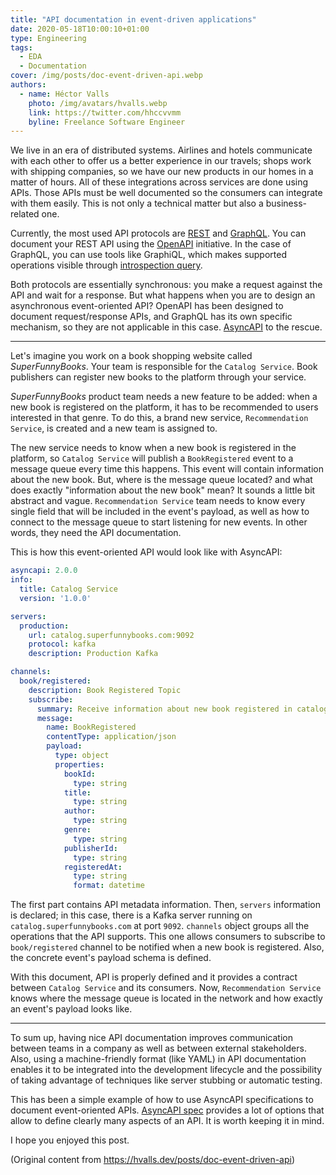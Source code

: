 ```yaml
---
title: "API documentation in event-driven applications"
date: 2020-05-18T10:00:10+01:00
type: Engineering
tags:
  - EDA
  - Documentation
cover: /img/posts/doc-event-driven-api.webp
authors:
  - name: Héctor Valls
    photo: /img/avatars/hvalls.webp
    link: https://twitter.com/hhccvvmm
    byline: Freelance Software Engineer
---
```


We live in an era of distributed systems. Airlines and hotels communicate with each other to offer us a better experience in our travels; shops work with shipping companies, so we have our new products in our homes in a matter of hours. All of these integrations across services are done using APIs. Those APIs must be well documented so the consumers can integrate with them easily. This is not only a technical matter but also a business-related one.

Currently, the most used API protocols are <a href="https://en.wikipedia.org/wiki/Representational_state_transfer">REST</a> and <a href="https://graphql.org/">GraphQL</a>. You can document your REST API using the <a href="https://swagger.io/specification/">OpenAPI</a> initiative. In the case of GraphQL, you can use tools like GraphiQL, which makes supported operations visible through <a href="https://graphql.org/learn/introspection/">introspection query</a>.

Both protocols are essentially synchronous: you make a request against the API and wait for a response. But what happens when you are to design an asynchronous event-oriented API? OpenAPI has been designed to document request/response APIs, and GraphQL has its own specific mechanism, so they are not applicable in this case. <a href="https://www.asyncapi.com/">AsyncAPI</a> to the rescue.

---

Let's imagine you work on a book shopping website called _SuperFunnyBooks_. Your team is responsible for the `Catalog Service`. Book publishers can register new books to the platform through your service. 

_SuperFunnyBooks_ product team needs a new feature to be added: when a new book is registered on the platform, it has to be recommended to users interested in that genre. To do this, a brand new service, `Recommendation Service`, is created and a new team is assigned to. 

The new service needs to know when a new book is registered in the platform, so `Catalog Service` will publish a `BookRegistered` event to a message queue every time this happens. This event will contain information about the new book. But, where is the message queue located? and what does exactly "information about the new book" mean? It sounds a little bit abstract and vague. `Recommendation Service` team needs to know every single field that will be included in the event's payload, as well as how to connect to the message queue to start listening for new events. In other words, they need the API documentation. 

This is how this event-oriented API would look like with AsyncAPI:

```yaml
asyncapi: 2.0.0
info:
  title: Catalog Service
  version: '1.0.0'

servers:
  production:
    url: catalog.superfunnybooks.com:9092
    protocol: kafka
    description: Production Kafka 

channels:
  book/registered:
    description: Book Registered Topic
    subscribe:
      summary: Receive information about new book registered in catalog
      message:
        name: BookRegistered
        contentType: application/json
        payload:
          type: object
          properties:
            bookId:
              type: string
            title:
              type: string
            author:
              type: string
            genre:
              type: string
            publisherId:
              type: string
            registeredAt:
              type: string
              format: datetime
```

The first part contains API metadata information. Then, `servers` information is declared; in this case, there is a Kafka server running on `catalog.superfunnybooks.com` at port `9092`. `channels` object groups all the operations that the API supports. This one allows consumers to subscribe to `book/registered` channel to be notified when a new book is registered. Also, the concrete event's payload schema is defined. 

With this document, API is properly defined and it provides a contract between `Catalog Service` and its consumers. Now, `Recommendation Service` knows where the message queue is located in the network and how exactly an event's payload looks like.

---

To sum up, having nice API documentation improves communication between teams in a company as well as between external stakeholders. Also, using a machine-friendly format (like YAML) in API documentation enables it to be integrated into the development lifecycle and the possibility of taking advantage of techniques like server stubbing or automatic testing.

This has been a simple example of how to use AsyncAPI specifications to document event-oriented APIs. <a href="https://www.asyncapi.com/docs/specifications/2.0.0/#specification">AsyncAPI spec</a> provides a lot of options that allow to define clearly many aspects of an API. It is worth keeping it in mind.

I hope you enjoyed this post.

(Original content from https://hvalls.dev/posts/doc-event-driven-api)
